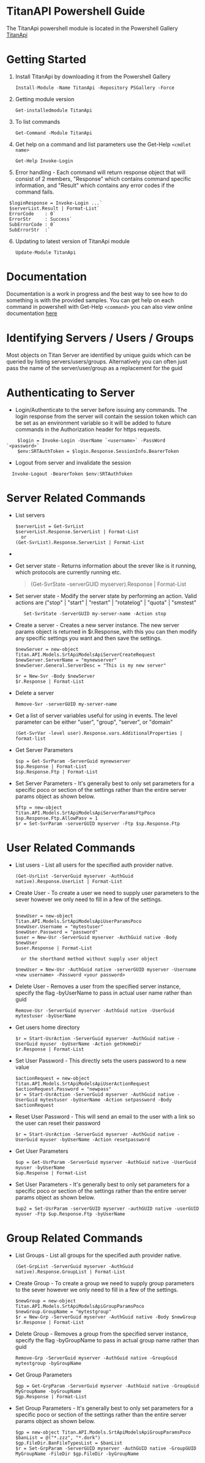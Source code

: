 # TitanAPI Powershell Guide

The TitanApi powershell module is located in the Powershell Gallery [TitanApi](https://www.powershellgallery.com/packages/TitanApi)

# Getting Started

1. Install TitanApi by downloading it from the Powershell Gallery

    ```
    Install-Module -Name TitanApi -Repository PSGallery -Force
    ```
   
2. Getting module version
    ```
    Get-installedmodule TitanApi
    ```

3. To list commands

   ```
   Get-Command -Module TitanApi
   ```

4. Get help on a command and list parameters use the Get-Help `<cmdlet name>`

   ```
   Get-Help Invoke-Login
   ```
   
5. Error handling - Each command will return response object that will consist of 2 members, "Response" which contains command specific information, and "Result" which contains any error codes if the command fails.

  ```
   $loginResponse = Invoke-Login ...`
   $serverList.Result | Format-List`
   ErrorCode    : 0`
   ErrorStr     : Success`
   SubErrorCode : 0`
   SubErrorStr  :`
  ```  
6. Updating to latest version of TitanApi module

   ```
   Update-Module TitanApi
   ```
   
# Documentation

Documentation is a work in progress and the best way to see how to do something is with the provided samples. You can get help on each command in powershell with Get-Help `<command>` you can also view online documentation [here](https://github.com/southrivertech/titanapi.pub/blob/main/sdk/powershell/docs/TitanApi.md)

# Identifying Servers / Users / Groups

Most objects on Titan Server are identified by unique guids which can be queried by listing servers/users/groups. Alternatively you can often just pass the name of the server/user/group as a replacement for the guid

# Authenticating to Server

* Login/Authenticate to the server before issuing any commands. The login response from the server will contain the session token which can be set as an environment variable so it will be added to future commands in the Authorization header for https requests.
```
    $login = Invoke-Login -UserName `<username>` -PassWord `<password>`
    $env:SRTAuthToken = $login.Response.SessionInfo.BearerToken
```  
* Logout from server and invalidate the session

```
  Invoke-Logout -BearerToken $env:SRTAuthToken
```


# Server Related Commands

* List servers
  ```
  $serverList = Get-SvrList
  $serverList.Response.ServerList | Format-List
    or
  (Get-SvrList).Response.ServerList | Format-List
  ```
* 
* Get server state - Returns information about the srever like is it running, which protocols are currently running etc.

  > (Get-SvrState -serverGUID myserver).Response | Format-List
  >
* Set server state - Modify the server state by performing an action. Valid actions are ("stop" | "start" | "restart" | "rotatelog" | "quota" | "smstest"

  ```
     Set-SvrState -ServerGUID my-server-name -Action stop
  ```
* Create a server - Creates a new server instance. The new server params object is returned in $r.Response, with this you can then modify any specific settings you want and then save the settings.

  ```
  $newServer = new-object Titan.API.Models.SrtApiModelsApiServerCreateRequest
  $newServer.ServerName = "mynewserver"
  $newServer.General.ServerDesc = "This is my new server"

  $r = New-Svr -Body $newServer
  $r.Response | Format-List
  ```

* Delete a server

  ```
  Remove-Svr -serverGUID my-server-name
  ```
  
* Get a list of server variables useful for using in events. The level parameter can be either "user", "group", "server", or "domain"
  ```
  (Get-SvrVar -level user).Response.vars.AdditionalProperties | format-list
  ```
  
* Get Server Parameters
  ```
  $sp = Get-SvrParam -ServerGuid mynewserver
  $sp.Response | Format-List
  $sp.Response.Ftp | Format-List
  ```

* Set Server Parameters - It's generally best to only set parameters for a specific poco or section of the settings rather than the entire server params object as shown below.
  ```
  $ftp = new-object Titan.API.Models.SrtApiModelsApiServerParamsFtpPoco
  $sp.Response.Ftp.AllowPasv = 1
  $r = Set-SvrParam -serverGUID myserver -Ftp $sp.Response.Ftp
  ```

# User Related Commands

* List users - List all users for the specified auth provider native.
  ```
  (Get-UsrList -ServerGuid myserver -AuthGuid native).Response.UserList | Format-List
  ```

* Create User - To create a user we need to supply user parameters to the sever however we only need to fill in a few of the settings.

  ```
  
  $newUser = new-object Titan.API.Models.SrtApiModelsApiUserParamsPoco
  $newUser.Username = "mytestuser"
  $newUser.Password = "password"
  $user = New-Usr -ServerGuid myserver -AuthGuid native -Body $newUser
  $user.Response | Format-List
  
    or the shorthand method without supply user object
  
  $newUser = New-Usr -AuthGuid native -serverGUID myserver -Username <new username> -Password <your password>

  ```


* Delete User - Removes a user from the specified server instance, specify the flag -byUserName to pass in actual user name rather than guid

  ```
  Remove-Usr -ServerGuid myserver -AuthGuid native -UserGuid mytestuser -byUserName
  ```

* Get users home directory

  ```
  $r = Start-UsrAction -ServerGuid myserver -AuthGuid native -UserGuid myuser -byUserName -Action getHomeDir
  $r.Response | Format-List
  ```

* Set User Password - This directly sets the users password to a new value

  ```
  $actionRequest = new-object Titan.API.Models.SrtApiModelsApiUserActionRequest
  $actionRequest.Password = "newpass"
  $r = Start-UsrAction -ServerGuid myserver -AuthGuid native -UserGuid mytestuser -byUserName -Action setpassword -Body $actionRequest
  ```

* Reset User Password - This will send an email to the user with a link so the user can reset their password
  ```
  $r = Start-UsrAction -ServerGuid myserver -AuthGuid native -UserGuid myuser -byUserName -Action resetpassword
  ```

* Get User Parameters
  ```
  $up = Get-UsrParam -ServerGuid myserver -AuthGuid native -UserGuid myuser -byUserName
  $up.Response | Format-List
  ```

* Set User Parameters - It's generally best to only set parameters for a specific poco or section of the settings rather than the entire server params object as shown below.
  ```
  $up2 = Set-UsrParam -serverGUID myserver -authGUID native -userGUID myuser -Ftp $up.Response.Ftp -byUserName
  ```

# Group Related Commands

* List Groups - List all groups for the specified auth provider native.

  ```
  (Get-GrpList -ServerGuid myserver -AuthGuid native).Response.GroupList | Format-List
  ```
* Create Group - To create a group we need to supply group parameters to the sever however we only need to fill in a few of the settings.
  ```
  $newGroup = new-object Titan.API.Models.SrtApiModelsApiGroupParamsPoco
  $newGroup.GroupName = "mytestgroup"
  $r = New-Grp -ServerGuid myserver -AuthGuid native -Body $newGroup
  $r.Response | Format-List
  ```
* Delete Group - Removes a group from the specified server instance, specify the flag -byGroupName to pass in actual group name rather than guid
  ```
  Remove-Grp -ServerGuid myserver -AuthGuid native -GroupGuid mytestgroup -byGroupName
  ```

* Get Group Parameters
  ```
  $gp = Get-GrpParam -ServerGuid myserver -AuthGuid native -GroupGuid MyGroupName -byGroupName
  $gp.Response | Format-List
  ```
* Set Group Parameters - It's generally best to only set parameters for a specific poco or section of the settings rather than the entire server params object as shown below.
  ```
  $gp = new-object Titan.API.Models.SrtApiModelsApiGroupParamsPoco
  $banList = @("*.zzz", "*.dork")
  $gp.FileDir.BanFileTypesList = $banList
  $r = Set-GrpParam -ServerGUID myserver -AuthGUID native -GroupGUID MyGroupName -FileDir $gp.FileDir -byGroupName
  ```
